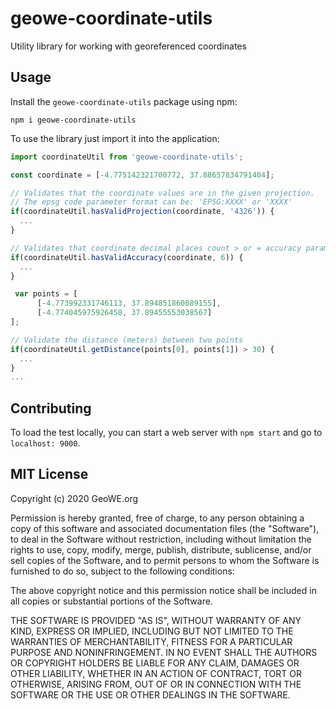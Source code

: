 # geowe-coordinate-utils
Utility library for working with georeferenced coordinates

## Usage ##
Install the `geowe-coordinate-utils` package using npm:

    npm i geowe-coordinate-utils

To use the library just import it into the application:

```js
import coordinateUtil from 'geowe-coordinate-utils';

const coordinate = [-4.775142321700772, 37.88657834791404];

// Validates that the coordinate values ​​are in the given projection. 
// The epsg code parameter format can be: 'EPSG:XXXX' or 'XXXX'
if(coordinateUtil.hasValidProjection(coordinate, '4326')) {
  ...
}

// Validates that coordinate decimal places count > or = accuracy parameter value
if(coordinateUtil.hasValidAccuracy(coordinate, 6)) {
  ...
}

 var points = [
      [-4.773992331746113, 37.894851860089155],
      [-4.774045975926458, 37.89455553038567]
];

// Validate the distance (meters) between two points
if(coordinateUtil.getDistance(points[0], points[1]) > 30) {
  ...
}
...
```

## Contributing ##
To load the test locally, you can start a web server with `npm start` and go to `localhost: 9000`.

## MIT License ##

Copyright (c) 2020 GeoWE.org

Permission is hereby granted, free of charge, to any person obtaining a copy
of this software and associated documentation files (the "Software"), to deal
in the Software without restriction, including without limitation the rights
to use, copy, modify, merge, publish, distribute, sublicense, and/or sell
copies of the Software, and to permit persons to whom the Software is
furnished to do so, subject to the following conditions:

The above copyright notice and this permission notice shall be included in all
copies or substantial portions of the Software.

THE SOFTWARE IS PROVIDED "AS IS", WITHOUT WARRANTY OF ANY KIND, EXPRESS OR
IMPLIED, INCLUDING BUT NOT LIMITED TO THE WARRANTIES OF MERCHANTABILITY,
FITNESS FOR A PARTICULAR PURPOSE AND NONINFRINGEMENT. IN NO EVENT SHALL THE
AUTHORS OR COPYRIGHT HOLDERS BE LIABLE FOR ANY CLAIM, DAMAGES OR OTHER
LIABILITY, WHETHER IN AN ACTION OF CONTRACT, TORT OR OTHERWISE, ARISING FROM,
OUT OF OR IN CONNECTION WITH THE SOFTWARE OR THE USE OR OTHER DEALINGS IN THE
SOFTWARE.